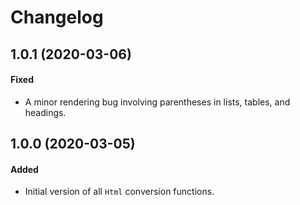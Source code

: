 # Changelog

## 1.0.1 (2020-03-06)

#### Fixed

- A minor rendering bug involving parentheses in lists, tables, and headings.

## 1.0.0 (2020-03-05)

#### Added

- Initial version of all `Html` conversion functions.
